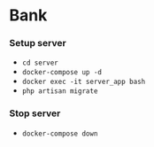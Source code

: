 # Bank

### Setup server
- `cd server`
- `docker-compose up -d`
- `docker exec -it server_app bash`
- `php artisan migrate`

### Stop server 
- `docker-compose down`